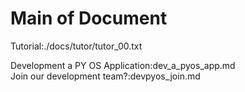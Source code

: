 # Main of Document
Tutorial:./docs/tutor/tutor_00.txt  
  
Development a PY OS Application:dev_a_pyos_app.md  
Join our development team?:devpyos_join.md
